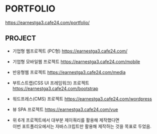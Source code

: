 # PORTFOLIO
<https://earnestga3.cafe24.com/portfolio/>

## PROJECT
+ 기업형 웹프로젝트 (PC형)
<https://earnestga3.cafe24.com/>
+ 기업형 모바일웹 프로젝트
<https://earnestga3.cafe24.com/mobile>
+ 반응형웹 프로젝트
<https://earnestga3.cafe24.com/media>
+ 부트스트랩(CSS UI 프레임워크) 프로젝트
<https://earnestga3.cafe24.com/bootstrap>
+ 워드프레스(CMS) 프로젝트
<https://earnestga3.cafe24.com/wordpress>
+ 뷰 SPA 프로젝트
<https://earnestga3.cafe24.com/vue>

+ 위 6개 프로젝트에서 대부분 제이쿼리를 활용해 제작했다면<br/>
이번 포트폴리오에서는 자바스크립트만 활용해 제작하는 것을 목표로 두었음.
